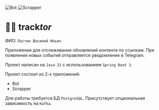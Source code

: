 ![Bot](https://github.com/cyberpunkoff/tracktor/actions/workflows/bot.yml/badge.svg)
![Scrapper](https://github.com/cyberpunkoff/tracktor/actions/workflows/scrapper.yml/badge.svg)

# 🚜🔗 track*tor*

ФИО: `Ластин Василий Ильич`

Приложение для отслеживания обновлений контента по ссылкам.
При появлении новых событий отправляется уведомление в Telegram.

Проект написан на `Java 21` с использованием `Spring Boot 3`.

Проект состоит из 2-х приложений:
* Bot
* Scrapper

Для работы требуется БД `PostgreSQL`. Присутствует опциональная зависимость на `Kafka`.
